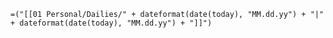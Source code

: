 `=("[[01 Personal/Dailies/" + dateformat(date(today), "MM.dd.yy") + "|" + dateformat(date(today), "MM.dd.yy") + "]]")`
